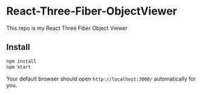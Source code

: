 # React-Three-Fiber-ObjectViewer

This repo is my React Three Fiber Object Viewer


## Install

```bash
npm install
npm start
```

Your default browser should open `http://localhost:3000/` automatically for you.



